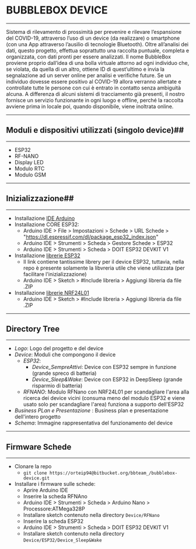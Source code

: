 # BUBBLEBOX DEVICE #
________________________________________________________________________________________________

Sistema di rilevamento di prossimità per prevenire e rilevare l’espansione del COVID-19, 
attraverso l’uso di un device (da realizzare) o smartphone (con una App attraverso l’ausilio di tecnologie Bluetooth).
Oltre all’analisi dei dati, questo progetto, effettua soprattutto una raccolta puntuale,
completa e organizzata, con dati pronti per essere analizzati.
Il nome BubbleBox proviene proprio dall’idea di una bolla virtuale attorno ad ogni individuo che, 
se violata, da quella di un altro, ottiene ID di quest’ultimo e invia la segnalazione ad un server online per analisi e verifiche future. 
Se un individuo dovesse essere positivo al COVID-19 allora verranno allertate
e controllate tutte le persone con cui è entrato in contatto senza ambiguità alcuna. 
A differenza di alcuni sistemi di tracciamento già presenti, 
il nostro fornisce un servizio funzionante in ogni luogo e offline, perché la raccolta avviene 
prima in locale poi, quando disponibile, viene inoltrata online.

----------------------------------------------------------------------------------------------------


## Moduli e dispositivi utilizzati (singolo device)##
___________________________________________________________________________________________________

* ESP32
* RF-NANO
* Display LED
* Modulo RTC
* Modulo GSM

-----------------------------------------------------------------------------------------------------

## Inizializzazione##

____________________________________________________________________________________________________

* Installazione [IDE Arduino](https://www.arduino.cc/en/Main/Software)
* Installazione CORE ESP32:
	- Arduino IDE > File > Impostazioni > Schede > URL Schede > "https://dl.espressif.com/dl/package_esp32_index.json"
	- Arduino IDE > Strumenti > Scheda > Gestore Schede > ESP32
	- Arduino IDE > Strumenti > Scheda > DOIT ESP32 DEVKIT V1 
* Installazione [librerie ESP32](https://github.com/espressif/arduino-esp32)
	- Il link contiene tantissime librery per il device ESP32, tuttavia, nella repo è presente solamente la libvreria utile che viene utilizzata (per facilitare l'inizializzazione)
	- Arduino IDE > Sketch > #Include libreria > Aggiungi libreria da file .ZIP
* Installazione [librerie NRF24L01](https://github.com/maniacbug/RF24)
	- Arduino IDE > Sketch > #Include libreria > Aggiungi libreria da file .ZIP

_____________________________________________________________________________________________________
	
## Directory Tree ##
_____________________________________________________________________________________________________

* *Logo*: Logo del progetto e del device
* *Device*: Moduli che compongono il device
	* *ESP32*:
		* *Device_SempreAttivi*: Device con ESP32 sempre in funzione (grande spreco di batteria)
		* *Device_Sleep&Wake*: Device con ESP32 in DeepSleep (grande risparmio di batteria)
	* *RFNANO*: Modulo RFNano con NRF24L01 per scandagliare l'area alla ricerca dei device vicini (consuma meno del modulo ESP32 e viene usato solo per scandagliare l'area) funziona a supporto dell'ESP32
* *Business PLan e Presentazione* : Business plan e presentazione dell'intero progetto
* *Schema*: Immagine rappresentativa del funzionamento del device

_______________________________________________________________________________________________________

## Firmware Schede ##
________________________________________________________________________________________________________
* Clonare la repo
	- `git clone https://orteip94@bitbucket.org/bbteam_/bubblebox-device.git`
* Installare i firmware sulle schede:
	- Aprire Arduino IDE
	- Inserire la scheda RFNAno
	- Arduino IDE > Strumenti > Scheda > Arduino Nano > Processore:ATMega328P
	- Installare sketch contenuto nella directory `Device/RFNano`
	- Inserire la scheda ESP32
	- Arduino IDE > Strumenti > Scheda > DOIT ESP32 DEVKIT V1 
	- Installare sketch contenuto nella directory `Device/ESP32/Device_Sleep&Wake`